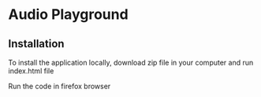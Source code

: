 Audio Playground
==========

## Installation ##

To install the application locally,
download zip file in your computer and run index.html file

Run the code in firefox browser